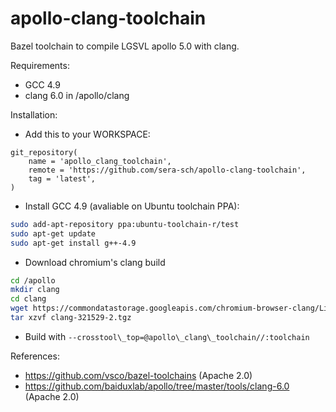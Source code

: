 # apollo-clang-toolchain
Bazel toolchain to compile LGSVL apollo 5.0 with clang.

Requirements:
- GCC 4.9
- clang 6.0 in /apollo/clang

Installation:
- Add this to your WORKSPACE:
```
git_repository(
    name = 'apollo_clang_toolchain',
    remote = 'https://github.com/sera-sch/apollo-clang-toolchain',
    tag = 'latest',
)
```
- Install GCC 4.9 (avaliable on Ubuntu toolchain PPA):
```sh
sudo add-apt-repository ppa:ubuntu-toolchain-r/test
sudo apt-get update
sudo apt-get install g++-4.9
```
- Download chromium's clang build
```sh
cd /apollo
mkdir clang
cd clang
wget https://commondatastorage.googleapis.com/chromium-browser-clang/Linux_x64/clang-321529-2.tgz
tar xzvf clang-321529-2.tgz
```
- Build with `--crosstool\_top=@apollo\_clang\_toolchain//:toolchain`

References:
- https://github.com/vsco/bazel-toolchains (Apache 2.0)
- https://github.com/baiduxlab/apollo/tree/master/tools/clang-6.0 (Apache 2.0)
